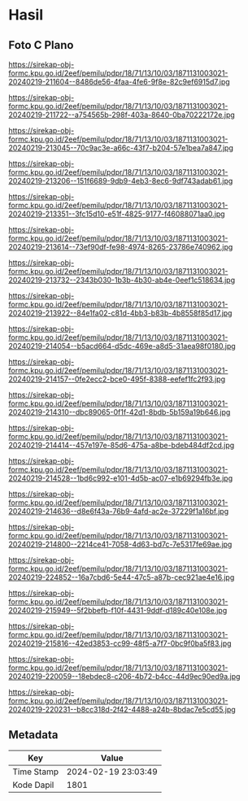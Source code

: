 # Hasil

## Foto C Plano

https://sirekap-obj-formc.kpu.go.id/2eef/pemilu/pdpr/18/71/13/10/03/1871131003021-20240219-211604--8486de56-4faa-4fe6-9f8e-82c9ef6915d7.jpg

https://sirekap-obj-formc.kpu.go.id/2eef/pemilu/pdpr/18/71/13/10/03/1871131003021-20240219-211722--a754565b-298f-403a-8640-0ba70222172e.jpg

https://sirekap-obj-formc.kpu.go.id/2eef/pemilu/pdpr/18/71/13/10/03/1871131003021-20240219-213045--70c9ac3e-a66c-43f7-b204-57e1bea7a847.jpg

https://sirekap-obj-formc.kpu.go.id/2eef/pemilu/pdpr/18/71/13/10/03/1871131003021-20240219-213206--151f6689-9db9-4eb3-8ec6-9df743adab61.jpg

https://sirekap-obj-formc.kpu.go.id/2eef/pemilu/pdpr/18/71/13/10/03/1871131003021-20240219-213351--3fc15d10-e51f-4825-9177-f46088071aa0.jpg

https://sirekap-obj-formc.kpu.go.id/2eef/pemilu/pdpr/18/71/13/10/03/1871131003021-20240219-213614--73ef90df-fe98-4974-8265-23786e740962.jpg

https://sirekap-obj-formc.kpu.go.id/2eef/pemilu/pdpr/18/71/13/10/03/1871131003021-20240219-213732--2343b030-1b3b-4b30-ab4e-0eef1c518634.jpg

https://sirekap-obj-formc.kpu.go.id/2eef/pemilu/pdpr/18/71/13/10/03/1871131003021-20240219-213922--84e1fa02-c81d-4bb3-b83b-4b8558f85d17.jpg

https://sirekap-obj-formc.kpu.go.id/2eef/pemilu/pdpr/18/71/13/10/03/1871131003021-20240219-214054--b5acd664-d5dc-469e-a8d5-31aea98f0180.jpg

https://sirekap-obj-formc.kpu.go.id/2eef/pemilu/pdpr/18/71/13/10/03/1871131003021-20240219-214157--0fe2ecc2-bce0-495f-8388-eefef1fc2f93.jpg

https://sirekap-obj-formc.kpu.go.id/2eef/pemilu/pdpr/18/71/13/10/03/1871131003021-20240219-214310--dbc89065-0f1f-42d1-8bdb-5b159a19b646.jpg

https://sirekap-obj-formc.kpu.go.id/2eef/pemilu/pdpr/18/71/13/10/03/1871131003021-20240219-214414--457e197e-85d6-475a-a8be-bdeb484df2cd.jpg

https://sirekap-obj-formc.kpu.go.id/2eef/pemilu/pdpr/18/71/13/10/03/1871131003021-20240219-214528--1bd6c992-e101-4d5b-ac07-e1b69294fb3e.jpg

https://sirekap-obj-formc.kpu.go.id/2eef/pemilu/pdpr/18/71/13/10/03/1871131003021-20240219-214636--d8e6f43a-76b9-4afd-ac2e-37229f1a16bf.jpg

https://sirekap-obj-formc.kpu.go.id/2eef/pemilu/pdpr/18/71/13/10/03/1871131003021-20240219-214800--2214ce41-7058-4d63-bd7c-7e5317fe69ae.jpg

https://sirekap-obj-formc.kpu.go.id/2eef/pemilu/pdpr/18/71/13/10/03/1871131003021-20240219-224852--16a7cbd6-5e44-47c5-a87b-cec921ae4e16.jpg

https://sirekap-obj-formc.kpu.go.id/2eef/pemilu/pdpr/18/71/13/10/03/1871131003021-20240219-215949--5f2bbefb-f10f-4431-9ddf-d189c40e108e.jpg

https://sirekap-obj-formc.kpu.go.id/2eef/pemilu/pdpr/18/71/13/10/03/1871131003021-20240219-215816--42ed3853-cc99-48f5-a7f7-0bc9f0ba5f83.jpg

https://sirekap-obj-formc.kpu.go.id/2eef/pemilu/pdpr/18/71/13/10/03/1871131003021-20240219-220059--18ebdec8-c206-4b72-b4cc-44d9ec90ed9a.jpg

https://sirekap-obj-formc.kpu.go.id/2eef/pemilu/pdpr/18/71/13/10/03/1871131003021-20240219-220231--b8cc318d-2f42-4488-a24b-8bdac7e5cd55.jpg


## Metadata

| Key        | Value               |
| ---------- | ------------------- |
| Time Stamp | 2024-02-19 23:03:49 |
| Kode Dapil | 1801                |



